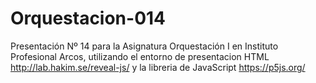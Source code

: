 # Orquestacion-014
Presentación Nº 14 para la Asignatura Orquestación I en Instituto Profesional Arcos, utilizando el entorno de presentacion HTML http://lab.hakim.se/reveal-js/ y la libreria de JavaScript https://p5js.org/
